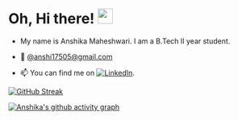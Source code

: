 # Oh, Hi there! <img src="https://raw.githubusercontent.com/MartinHeinz/MartinHeinz/master/wave.gif" width="30px">
-  My name is Anshika Maheshwari.
   I am a B.Tech II year student.


 - 💌 [@anshi17505@gmail.com](mailto:anshi17505@gmail.com)
- 📫 You can find me on [![LinkedIn][2.2]][2].
    
    [ 2.2]: https://raw.githubusercontent.com/MartinHeinz/MartinHeinz/master/linkedin-3-16.png (LinkedIn icon without padding)
    [2]: https://www.linkedin.com/in/maheshwarianshika/
<!---
anshi20/anshi20 is a ✨ special ✨ repository because its `README.md` (this file) appears on your GitHub profile.
You can click the Preview link to take a look at your changes.
--->

[![GitHub Streak](https://github-readme-streak-stats.herokuapp.com/?user=anshi20)](https://git.io/streak-stats)

[![Anshika's github activity graph](https://activity-graph.herokuapp.com/graph?username=anshi20)](https://github.com/anshi20/github-readme-activity-graph)




